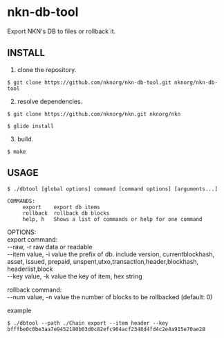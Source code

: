 # nkn-db-tool

Export NKN's DB to files or rollback it.

## INSTALL

1. clone the repository.

```
$ git clone https://github.com/nknorg/nkn-db-tool.git nknorg/nkn-db-tool
```

2. resolve dependencies.

```
$ git clone https://github.com/nknorg/nkn.git nknorg/nkn

$ glide install
```	

3. build.

```
$ make
```

## USAGE

```
$ ./dbtool [global options] command [command options] [arguments...]

COMMANDS:
     export    export db items
     rollback  rollback db blocks
     help, h   Shows a list of commands or help for one command
```


OPTIONS:  
export command:  
   --raw, -r               raw data or readable  
   --item value, -i value  the prefix of db. include version, currentblockhash, asset, issued, prepaid, unspent,utxo,transaction,header,blockhash, headerlist,block   
   --key value, -k value   the key of item, hex string  

rollback command:  
 --num value, -n value  the number of blocks to be rollbacked (default: 0)  

example

```
$ ./dbtool --path ./Chain export --item header --key bfffbe0c0be3aa7e9452180b03d0c82efc904acf2348d4fd4c2e4a915e70ae28
```
